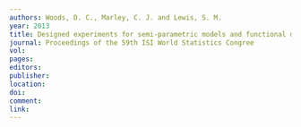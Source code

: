 ```yaml
---
authors: Woods, D. C., Marley, C. J. and Lewis, S. M. 
year: 2013 
title: Designed experiments for semi-parametric models and functional data with a case-study in {T}ribology 
journal: Proceedings of the 59th ISI World Statistics Congree 
vol: 
pages: 
editors: 
publisher: 
location: 
doi: 
comment: 
link: 
---
```

 
